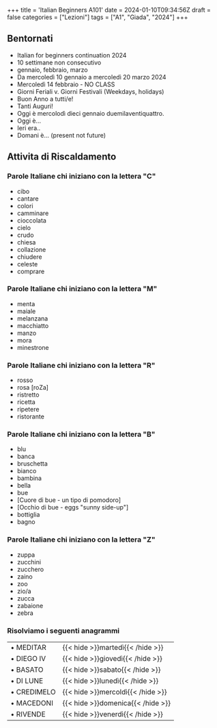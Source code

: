 +++
title = 'Italian Beginners A101'
date = 2024-01-10T09:34:56Z
draft = false
categories = ["Lezioni"]
tags = ["A1", "Giada", "2024"]
+++

## Bentornati

- Italian for beginners continuation 2024
- 10 settimane non consecutivo
- gennaio, febbraio, marzo
- Da mercoledì 10 gennaio a mercoledì 20 marzo 2024
- Mercoledì 14 febbraio - NO CLASS
- Giorni Feriali v. Giorni Festivali (Weekdays, holidays)
- Buon Anno a tutti/e!
- Tanti Auguri!
- Oggi è mercolodì dieci gennaio duemilaventiquattro.
- Oggi è...
- Ieri era..
- Domani è... (present not future)

## Attivita di Riscaldamento

### Parole Italiane chi iniziano con la lettera "C"

- cibo
- cantare
- colori
- camminare
- cioccolata
- cielo
- crudo
- chiesa
- collazione
- chiudere
- celeste
- comprare

### Parole Italiane chi iniziano con la lettera "M"

- menta
- maiale
- melanzana
- macchiatto
- manzo
- mora
- minestrone

### Parole Italiane chi iniziano con la lettera "R"

- rosso
- rosa [roZa]
- ristretto
- ricetta
- ripetere
- ristorante

### Parole Italiane chi iniziano con la lettera "B"

- blu
- banca
- bruschetta
- bianco
- bambina
- bella
- bue
- [Cuore di bue - un tipo di pomodoro]
- [Occhio di bue - eggs "sunny side-up"]
- bottiglia
- bagno

### Parole Italiane chi iniziano con la lettera "Z"

- zuppa
- zucchini
- zucchero
- zaino
- zoo
- zio/a
- zucca
- zabaione
- zebra

### Risolviamo i seguenti anagrammi


| | |
|------------|-----------|
| &bull; MEDITAR | {{< hide >}}martedì{{< /hide >}} |
| &bull; DIEGO IV | {{< hide >}}giovedì{{< /hide >}} |
| &bull; BASATO | {{< hide >}}sabato{{< /hide >}} |
| &bull; DI LUNE | {{< hide >}}lunedì{{< /hide >}} |
| &bull; CREDIMELO | {{< hide >}}mercoldì{{< /hide >}} |
| &bull; MACEDONI | {{< hide >}}domenica{{< /hide >}} |
| &bull; RIVENDE | {{< hide >}}venerdì{{< /hide >}} |
